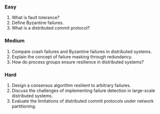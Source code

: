 ### Easy
1. What is fault tolerance?
2. Define Byzantine failures.
3. What is a distributed commit protocol?
### Medium
1. Compare crash failures and Byzantine failures in distributed systems.
2. Explain the concept of failure masking through redundancy.
3. How do process groups ensure resilience in distributed systems?
### Hard
1. Design a consensus algorithm resilient to arbitrary failures.
2. Discuss the challenges of implementing failure detection in large-scale distributed systems.
3. Evaluate the limitations of distributed commit protocols under network partitioning.